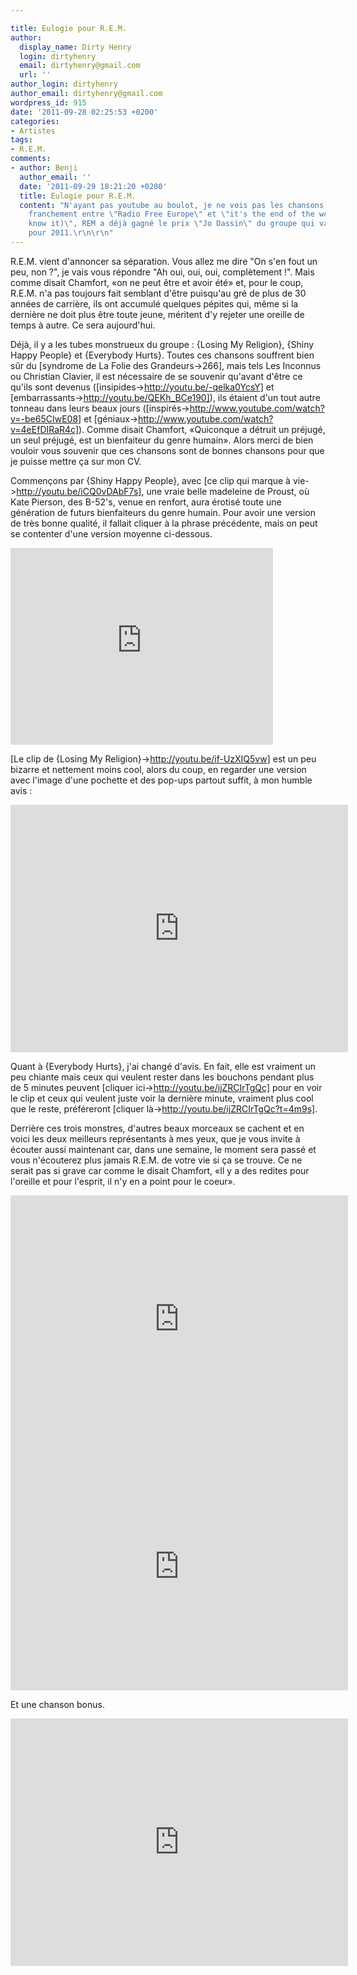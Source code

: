 ```yaml
---

title: Eulogie pour R.E.M.
author:
  display_name: Dirty Henry
  login: dirtyhenry
  email: dirtyhenry@gmail.com
  url: ''
author_login: dirtyhenry
author_email: dirtyhenry@gmail.com
wordpress_id: 915
date: '2011-09-28 02:25:53 +0200'
categories:
- Artistes
tags:
- R.E.M.
comments:
- author: Benji
  author_email: ''
  date: '2011-09-29 18:21:20 +0200'
  title: Eulogie pour R.E.M.
  content: "N'ayant pas youtube au boulot, je ne vois pas les chansons cachés.\r\n\r\nMais
    franchement entre \"Radio Free Europe\" et \"it's the end of the world (as we
    know it)\", REM a déjà gagné le prix \"Jo Dassin\" du groupe qui va nous manquer
    pour 2011.\r\n\r\n"
---
```

R.E.M. vient d'annoncer sa séparation. Vous allez me dire "On s'en fout un peu, non ?", je vais vous répondre "Ah oui, oui, oui, complètement !". Mais comme disait Chamfort, «on ne peut être et avoir été» et, pour le coup, R.E.M. n'a pas toujours fait semblant d'être puisqu'au gré de plus de 30 années de carrière, ils ont accumulé quelques pépites qui, même si la dernière ne doit plus être toute jeune, méritent d'y rejeter une oreille de temps à autre. Ce sera aujourd'hui.

Déjà, il y a les tubes monstrueux du groupe : {Losing My Religion}, {Shiny Happy People} et {Everybody Hurts}. Toutes ces chansons souffrent bien sûr du [syndrome de La Folie des Grandeurs->266], mais tels Les Inconnus ou Christian Clavier, il est nécessaire de se souvenir qu'avant d'être ce qu'ils sont devenus ([insipides->http://youtu.be/-qelka0YcsY] et [embarrassants->http://youtu.be/QEKh_BCe190]), ils étaient d'un tout autre tonneau dans leurs beaux jours ([inspirés->http://www.youtube.com/watch?v=-be65CIwE08] et [géniaux->http://www.youtube.com/watch?v=4eEfDIRaR4c]). Comme disait Chamfort, «Quiconque a détruit un préjugé, un seul préjugé, est un bienfaiteur du genre humain». Alors merci de bien vouloir vous souvenir que ces chansons sont de bonnes chansons pour que je puisse mettre ça sur mon CV.

Commençons par {Shiny Happy People}, avec [ce clip qui marque à vie->http://youtu.be/iCQ0vDAbF7s], une vraie belle madeleine de Proust, où Kate Pierson, des B-52's, venue en renfort, aura érotisé toute une génération de futurs bienfaiteurs du genre humain. Pour avoir une version de très bonne qualité, il fallait cliquer à la phrase précédente, mais on peut se contenter d'une version moyenne ci-dessous.

<iframe width="420" height="315" src="http://www.youtube.com/embed/S8afojtw4UE" frameborder="0" allowfullscreen></iframe>

[Le clip de {Losing My Religion}->http://youtu.be/if-UzXIQ5vw] est un peu bizarre et nettement moins cool, alors du coup, en regarder une version avec l'image d'une pochette et des pop-ups partout suffit, à mon humble avis :

<iframe width="540" height="396" src="http://www.youtube.com/embed/FQ2yXWi0ppw" frameborder="0" allowfullscreen></iframe>

Quant à {Everybody Hurts}, j'ai changé d'avis. En fait, elle est vraiment un peu chiante mais ceux qui veulent rester dans les bouchons pendant plus de 5 minutes peuvent [cliquer ici->http://youtu.be/ijZRCIrTgQc] pour en voir le clip et ceux qui veulent juste voir la dernière minute, vraiment plus cool que le reste, préféreront [cliquer là->http://youtu.be/ijZRCIrTgQc?t=4m9s].

Derrière ces trois monstres, d'autres beaux morceaux se cachent et en voici les deux meilleurs représentants à mes yeux, que je vous invite à écouter aussi maintenant car, dans une semaine, le moment sera passé et vous n'écouterez plus jamais R.E.M. de votre vie si ça se trouve. Ce ne serait pas si grave car comme le disait Chamfort, «Il y a des redites pour l'oreille et pour l'esprit, il n'y en a point pour le coeur».

<iframe width="540" height="396" src="http://www.youtube.com/embed/Z0GFRcFm-aY" frameborder="0" allowfullscreen></iframe>

<iframe width="540" height="396" src="http://www.youtube.com/embed/oC7er_6dpsI" frameborder="0" allowfullscreen></iframe>

Et une chanson bonus.

<iframe width="540" height="396" src="http://www.youtube.com/embed/nn6nC8U_TFQ" frameborder="0" allowfullscreen></iframe>
